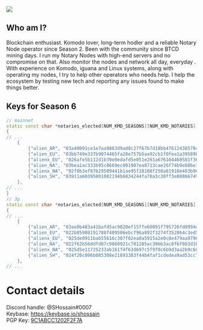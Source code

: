 ![](https://www.telegraph.co.uk/content/dam/tv/2021/01/28/TELEMMGLPICT000248682950_trans_NvBQzQNjv4BqpVlberWd9EgFPZtcLiMQfyf2A9a6I9YchsjMeADBa08.jpeg?imwidth=720)


## Who am I?
Blockchain enthusiast. Komodo lover, long-term hodler and a reliable Notary Node operator since Season 2. Been with the community since BTCD mining days. I run my Notary Nodes with high-end servers and no compromise on that. Also monitor the nodes and network all day, everyday . With experience on Komodo, iguana and Linux systems, along with operating my nodes, I try to help other operators who needs help. I help the ecosystem by testing new tech and reporting any issues found to make things better.

## Keys for Season 6 ##

```cpp
// mainnet
static const char *notaries_elected[NUM_KMD_SEASONS][NUM_KMD_NOTARIES][2] =
{
// ...
    {
        {"alien_AR", "03a40091ce1e7aa9863d9ad0c27f67b7d18bb47612438570ce344cd1782937c575"}, // RV8ZLiXALiensU9YaGuJJbja1eABcwL3vY
        {"alien_EU", "03bb749e337b9074465fa28e757b5aa92cb1f0fea1a39589bca91a602834d443cd"}, // RALiENAgeHExyyEnBARdZdwWbHWokoUbtc
        {"alienx_EU", "026afe5b112d1b39e0edafd5e051e261a676104460581f3673f26ceff7f1e6c56c"}, // RALienLQZxF5JeJxWyLfFTw5Y3ohmdU4gU
        {"alien_NA", "03bea1ac333b95c8669ec091907ea8713cae26f74b9e886e13593400e21c4d30a8"}, // RDZaLiENRUnckP57oRxLznYmFM5bV9PaZV
        {"alienx_NA", "02f0b3ef87629509441b1ae95f28108f258a81910e483b90e0496205e24e7069b8"}, // RP4bAeJGc6b21J6UA4TqNRr6hdiGTALien
        {"alien_SH", "03911a60395801082194b6834244fa78a3c30ff3e888667498e157b4aa80b0a65f"}, // RVrtLPvKrszs7zSggTsXPYsbxc5SwALiEN
    },
// ...    
}
// 3p
static const char *notaries_elected[NUM_KMD_SEASONS][NUM_KMD_NOTARIES][2] =
{
// ...
    {
        {"alien_AR", "03ae0b483a41bafd5ac9820ef15ffe60091f795726fd0994dea4043dfa9863fb46"}, // RH5D5PkvFm4wFhu7H5WxCHdJ4amALienZi
        {"alien_EU", "022b85908191788f409506ebcf96a892f3274f352864c3ed566c5a16de63953236"}, // RALiENfYqijwdDuKUwtQmXFYWURq27S98S
        {"alienx_EU", "025de0911bab55616c307f02ea8a5915a2e0c8e479aa97968e7f00d1025cbe6c6d"}, // RALienKsZ36cUVDZSRMtNTGyG5jDtvDDcK
        {"alien_NA", "022f62b56ddfd07c9860921c701285ac39bb3ac8f6f083d1b59c8f4943be3de162"}, // RSUALiEnuYzcudwcAxSjeMiB7SwQMRR3Xu
        {"alienx_NA", "025d5e11725233ab161f4f63d697c5f9f0c6b9d3aa2b9c68299638f8cc63faa9c2"}, // RQJQY3LTSZZKq4Z2f6rRV4oxvGzZALienb
        {"alien_SH", "024f20c096b085308e21893383f44b4faf1cdedea9ad53cc7d7e7fbfa0c30c1e71"}, // RDosr7iNVe26tcErCBGHZ2YwE2JxcALiEN
    },
// ...    
```

# Contact details
Discord handle: @SHossain#0007  
Keybase: https://keybase.io/shossain  
PGP Key: [9C1ABCC1202F2F7A](https://keybase.io/shossain/pgp_keys.asc)
